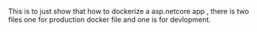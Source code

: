 This is to just show that how to dockerize a asp.netcore app , there is two files one for production docker file and one is for devlopment.  
